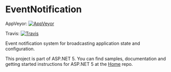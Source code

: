 EventNotification
===

AppVeyor: [![AppVeyor](https://ci.appveyor.com/api/projects/status/t1bk7hrnqqvlx0fa/branch/dev?svg=true)](https://ci.appveyor.com/project/aspnetci/EventNotification/branch/dev)

Travis:   [![Travis](https://travis-ci.org/aspnet/EventNotification.svg?branch=dev)](https://travis-ci.org/aspnet/EventNotification)

Event notification system for broadcasting application state and configuration.

This project is part of ASP.NET 5. You can find samples, documentation and getting started instructions for ASP.NET 5 at the [Home](https://github.com/aspnet/home) repo.
